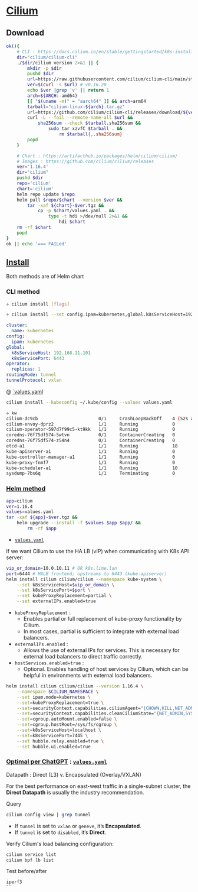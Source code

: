 # [Cilium](https://github.com/cilium/cilium)

## Download 

```bash
ok(){
    # CLI : https://docs.cilium.io/en/stable/gettingstarted/k8s-install-default/
    dir="cilium/cilium-cli"
    ./$dir/cilium version 2>&1 || {
        mkdir -p $dir
        pushd $dir 
        url=https://raw.githubusercontent.com/cilium/cilium-cli/main/stable.txt
        ver=$(curl -s $url) # v0.16.20
        echo $ver |grep 'v' || return 1
        arch=${ARCH:-amd64}
        [[ "$(uname -m)" = "aarch64" ]] && arch=arm64
        tarball="cilium-linux-${arch}.tar.gz"
        url=https://github.com/cilium/cilium-cli/releases/download/${ver}/$tarball{,.sha256sum}
        curl -L --fail --remote-name-all $url &&
            sha256sum --check $tarball.sha256sum &&
                sudo tar xzvfC $tarball . &&
                    rm $tarball{,.sha256sum}
        popd
    }

    # Chart : https://artifacthub.io/packages/helm/cilium/cilium/
    # Images : https://github.com/cilium/cilium/releases
    ver='1.16.4' 
    dir="cilium"
    pushd $dir 
    repo='cilium'
    chart='cilium'
    helm repo update $repo
    helm pull $repo/$chart --version $ver &&
        tar -xaf ${chart}-$ver.tgz &&
            cp -p $chart/values.yaml . &&
                type -t hdi >/dev/null 2>&1 &&
                    hdi $chart                
    rm -rf $chart
    popd
}
ok || echo '=== FAILed'

```

## [Install](https://chatgpt.com/c/6749a5f4-ad00-8009-9166-ad815bc10bfc "ChatGPT")

Both methods are of Helm chart


### CLI method

```bash 
☩ cilium install [flags]

☩ cilium install --set config.ipam=kubernetes,global.k8sServiceHost=192.168.11.101,global.k8sServicePort=6443 --dry-run-helm-values
```
```yaml
cluster:
  name: kubernetes
config:
  ipam: kubernetes
global:
  k8sServiceHost: 192.168.11.101
  k8sServicePort: 6443
operator:
  replicas: 1
routingMode: tunnel
tunnelProtocol: vxlan

```

@ [`values.yaml](values.yaml)

```bash
cilium install --kubeconfig ~/.kube/config --values values.yaml
```
```bash
☩ kw
cilium-dc9cb                       0/1     CrashLoopBackOff    4 (52s ago)   3m4s    192.168.11.101   a1       <none>           <none>
cilium-envoy-dprz2                 1/1     Running             0             7m27s   192.168.11.101   a1       <none>           <none>
cilium-operator-597d7f99c5-kt9kk   1/1     Running             0             7m27s   192.168.11.101   a1       <none>           <none>
coredns-76f75df574-5wtvn           0/1     ContainerCreating   0             36m     <none>           a1       <none>           <none>
coredns-76f75df574-z54n4           0/1     ContainerCreating   0             36m     <none>           a1       <none>           <none>
etcd-a1                            1/1     Running             18            36m     192.168.11.101   a1       <none>           <none>
kube-apiserver-a1                  1/1     Running             0             36m     192.168.11.101   a1       <none>           <none>
kube-controller-manager-a1         1/1     Running             0             36m     192.168.11.101   a1       <none>           <none>
kube-proxy-fnmf7                   1/1     Running             0             36m     192.168.11.101   a1       <none>           <none>
kube-scheduler-a1                  1/1     Running             10            36m     192.168.11.101   a1       <none>           <none>
sysdump-7bs6q                      1/1     Terminating         0             40s     192.168.11.101   a1       <none>           <none>
```

### [Helm method](https://docs.cilium.io/en/stable/installation/k8s-install-helm/ "docs.cilium.io")


```bash
app=cilium
ver=1.16.4
values=values.yaml
tar -xaf ${app}-$ver.tgz &&
    helm upgrade --install -f $values $app $app/ &&
        rm -rf $app

```
- [`values.yaml`](values.yaml)

If we want Cilium to use the HA LB (vIP) 
when communicating with K8s API server:

```bash
vip_or_domain=10.0.10.11 # OR k8s.lime.lan
port=6444 # HALB frontend; upstreams to 6443 (kube-apiserver)
helm install cilium cilium/cilium --namespace kube-system \
    --set k8sServiceHost=$vip_or_domain \
    --set k8sServicePort=$port \
    --set kubeProxyReplacement=partial \
    --set externalIPs.enabled=true
```
- `kubeProxyReplacement` :
    - Enables partial or full replacement of kube-proxy functionality by Cilium.
    - In most cases, partial is sufficient to integrate with external load balancers.
- `externalIPs.enabled` :
    - Allows the use of external IPs for services. 
      This is necessary for external load balancers 
      to direct traffic correctly.
- `hostServices.enabled=true` :
    - Optional. Enables handling of host services by Cilium, 
      which can be helpful in environments with external load balancers.


```bash
helm install cilium cilium/cilium --version 1.16.4 \
    --namespace $CILIUM_NAMESPACE \
    --set ipam.mode=kubernetes \
    --set=kubeProxyReplacement=true \
    --set=securityContext.capabilities.ciliumAgent="{CHOWN,KILL,NET_ADMIN,NET_RAW,IPC_LOCK,SYS_ADMIN,SYS_RESOURCE,DAC_OVERRIDE,FOWNER,SETGID,SETUID}" \
    --set=securityContext.capabilities.cleanCiliumState="{NET_ADMIN,SYS_ADMIN,SYS_RESOURCE}" \
    --set=cgroup.autoMount.enabled=false \
    --set=cgroup.hostRoot=/sys/fs/cgroup \
    --set=k8sServiceHost=localhost \
    --set=k8sServicePort=7445 \
    --set hubble.relay.enabled=true \
    --set hubble.ui.enabled=true

```

### [Optimal per ChatGPT](https://chatgpt.com/c/675905de-37fc-8009-ba64-c0f2501df333) : [`values.yaml`](values.yaml)

Datapath : Direct (L3) v. Encapsulated (Overlay/VXLAN)

For the best performance on east-west traffic in a single-subnet cluster, 
the __Direct Datapath__ is usually the industry recommendation.

Query 

```bash
cilium config view | grep tunnel
```
- If `tunnel` is set to `vxlan` or `geneve`, it’s __Encapsulated__.
- If `tunnel` is set to `disabled`, it’s __Direct__.

Verify Cilium's load balancing configuration:

```bash
cilium service list
cilium bpf lb list
```


Test before/after

```bash
iperf3 
``